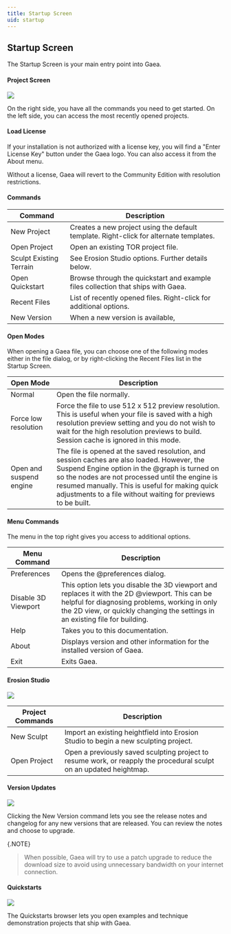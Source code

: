 ```yaml
---
title: Startup Screen
uid: startup
---
```


## Startup Screen

The Startup Screen is your main entry point into Gaea.

#### Project Screen

![](/images/ui/start0.webp)

On the right side, you have all the commands you need to get started. On the left side, you can access the most recently opened projects.

#### Load License

If your installation is not authorized with a license key, you will find a "Enter License Key" button under the Gaea logo. You can also access it from the About menu.

Without a license, Gaea will revert to the Community Edition with resolution restrictions.

#### Commands

| Command                 | Description                                                                            |
| ----------------------- | -------------------------------------------------------------------------------------- |
| New Project             | Creates a new project using the default template. Right-click for alternate templates. |
| Open Project            | Open an existing TOR project file.                                                     |
| Sculpt Existing Terrain | See Erosion Studio options. Further details below.                                     |
| Open Quickstart         | Browse through the quickstart and example files collection that ships with Gaea.       |
| Recent Files            | List of recently opened files. Right-click for additional options.                     |
| New Version | When a new version is available,  |

#### Open Modes

When opening a Gaea file, you can choose one of the following modes either in the file dialog, or by right-clicking the Recent Files list in the Startup Screen.

| Open Mode               | Description                                                                                                                                                                                                                                                                                                        |
| ----------------------- | ------------------------------------------------------------------------------------------------------------------------------------------------------------------------------------------------------------------------------------------------------------------------------------------------------------------ |
| Normal                  | Open the file normally.                                                                                                                                                                                                                                                                                            |
| Force low resolution    | Force the file to use 512 x 512 preview resolution. This is useful when your file is saved with a high resolution preview setting and you do not wish to wait for the high resolution previews to build. Session cache is ignored in this mode.                                                                    |
| Open and suspend engine | The file is opened at the saved resolution, and session caches are also loaded. However, the Suspend Engine option in the @graph is turned on so the nodes are not processed until the engine is resumed manually. This is useful for making quick adjustments to a file without waiting for previews to be built. |


#### Menu Commands

The menu in the top right gives you access to additional options.

| Menu Command        | Description                                                                                                                                                                                                                      |
| ------------------- | -------------------------------------------------------------------------------------------------------------------------------------------------------------------------------------------------------------------------------- |
| Preferences         | Opens the @preferences dialog.                                                                                                                                                                                                   |
| Disable 3D Viewport | This option lets you disable the 3D viewport and replaces it with the 2D @viewport. This can be helpful for diagnosing problems, working in only the 2D view, or quickly changing the settings in an existing file for building. |
| Help                | Takes you to this documentation.                                                                                                                                                                                                 |
| About               | Displays version and other information for the installed version of Gaea.                                                                                                                                                        |
| Exit                | Exits Gaea.                                                                                                                                                                                                                      |

#### Erosion Studio

![](/images/ui/start1.webp)

| Project Commands | Description                                                                                                         |
| ---------------- | ------------------------------------------------------------------------------------------------------------------- |
| New Sculpt       | Import an existing heightfield into Erosion Studio to begin a new sculpting project.                                |
| Open Project     | Open a previously saved sculpting project to resume work, or reapply the procedural sculpt on an updated heightmap. |


#### Version Updates

![](/images/ui/start2.webp)

Clicking the New Version command lets you see the release notes and changelog for any new versions that are released. You can review the notes and choose to upgrade.

{.NOTE}
> When possible, Gaea will try to use a patch upgrade to reduce the download size to avoid using unnecessary bandwidth on your internet connection.


#### Quickstarts

![](/images/ui/start3.webp)

The Quickstarts browser lets you open examples and technique demonstration projects that ship with Gaea.